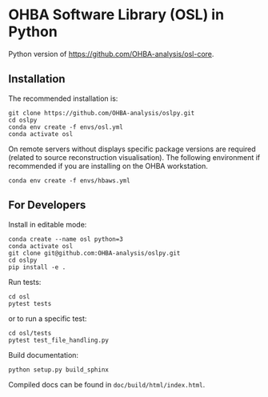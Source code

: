 OHBA Software Library (OSL) in Python
=====================================
Python version of https://github.com/OHBA-analysis/osl-core.

Installation
------------
The recommended installation is:
```
git clone https://github.com/OHBA-analysis/oslpy.git
cd oslpy
conda env create -f envs/osl.yml
conda activate osl
```

On remote servers without displays specific package versions are required (related to source reconstruction visualisation). The following environment if recommended if you are installing on the OHBA workstation.
```
conda env create -f envs/hbaws.yml
```

For Developers
--------------
Install in editable mode:
```
conda create --name osl python=3
conda activate osl
git clone git@github.com:OHBA-analysis/oslpy.git
cd oslpy
pip install -e .
```

Run tests:
```
cd osl
pytest tests
```
or to run a specific test:
```
cd osl/tests
pytest test_file_handling.py
```

Build documentation:
```
python setup.py build_sphinx
```
Compiled docs can be found in `doc/build/html/index.html`.
